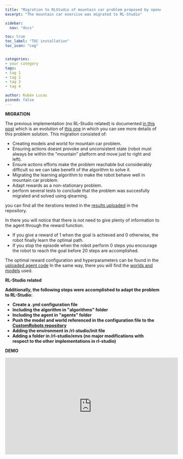 ```yaml
---
title: "Migration to RLStudio of mountain car problem proposed by openAI-gym"
excerpt: "The mountain car exercise was migrated to RL-Studio"

sidebar:
  nav: "docs"

toc: true
toc_label: "TOC installation"
toc_icon: "cog"


categories:
- your category
tags:
- tag 1
- tag 2
- tag 3
- tag 4

author: Rubén Lucas
pinned: false
---
```

<strong>MIGRATION</strong>

The previous implementation (no RL-Studio related) is documented [in this post](https://roboticslaburjc.github.io/2020-phd-ruben-lucas/projects/2021-02-07-customized-mountainCar/) which is an evolution of [this one](https://roboticslaburjc.github.io/2020-phd-ruben-lucas/projects/2021-01-22-mountainCar_qlearning/) in which you can see more details of this problem solution.
This migration consisted of:
  -  Creating models and world for mountain car problem.
  -  Ensuring actions doesnt provoke and unconsistent state (robot must always be within the "mountain" platform and move just to right and left).
  -  Ensure actions efforts make the problem reachable but considerably difficult so we can take benefit of the algorithm to solve it.
  -  Migrating the learning algorithm to make the robot behave well in mountain car problem.
  -  Adapt rewards as a non-stationary problem.
  -  perform several tests to conclude that the problem was succesfully migrated and solved using qlearning.

you can find all the iterations tested in the [results uploaded](https://github.com/RoboticsLabURJC/2020-phd-ruben-lucas/tree/master/RL_Unibotics/RL-Studio/results/mountain_car) in the repository.

In there you will notice that there is not need to give plenty of information to the agent through the reward function.
   - If you give a reward of 1 when the goal is achieved and 0 otherwise, the robot finally learn the optimal path.
   - If you stop the episode when the robot perform 0 steps you encourage the robot to reach the goal before 20 steps are accomplished.

The optimal reward configuration and hyperparameters can be found in the [uploaded agent code](https://github.com/RoboticsLabURJC/2020-phd-ruben-lucas/tree/master/RL_Unibotics/RL-Studio/)
In the same way, there you will find the [worlds and models](https://github.com/RoboticsLabURJC/2020-phd-ruben-lucas/tree/master/RL_Unibotics/RL-Studio/CustomRobots) used.

<strong>RL-Studio related<strong>

Additionally, the following steps were accomplished to adapt the problem to RL-Studio:
- Create a .yml configuration file
- Including the algorithm in "algorithms" folder
- Including the agent in "agents" folder
- Push the model and world referenced in the configuration file to the [CustomRobots repository](https://github.com/JdeRobot/CustomRobots)
- Adding the environment in /rl-studio/__init__ file
- Adding a folder in /rl-studio/envs (no major modifications with respect to the other implementations in rl-studio)

<strong>DEMO</strong>

<iframe width="560" height="315" src="https://www.youtube.com/embed/KZjDe6N-d0k" title="YouTube video player" frameborder="0" allow="accelerometer; autoplay; clipboard-write; encrypted-media; gyroscope; picture-in-picture" allowfullscreen></iframe>

